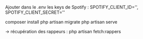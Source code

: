 Ajouter dans le .env les keys de Spotify : 
SPOTIFY_CLIENT_ID='',
SPOTIFY_CLIENT_SECRET=''

composer install 
php artisan migrate
php artisan serve

-> récupération des rappeurs : php artisan fetch:rappers
